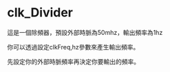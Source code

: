 # clk_Divider

這是一個除頻器，預設外部時脈為50mhz，輸出頻率為1hz

你可以透過設定clkFreq,hz參數來產生輸出頻率。

先設定你的外部時脈頻率再決定你要輸出的頻率。

 
